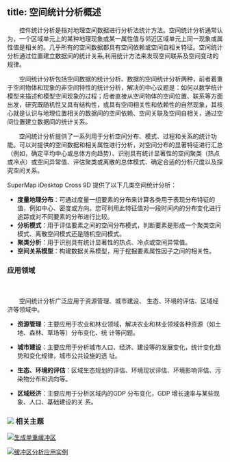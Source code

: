 title: 空间统计分析概述
---

　　控件统计分析是指对地理空间数据进行分析法统计方法。空间统计分析通常认为，一个区域单元上的某种地理现象或某一属性值与邻近区域单元上同一现象或属性值是相关的。几乎所有的空间数据都具有空间依赖或空间自相关特征。空间统计分析通过位置建立数据间的统计关系,利用统计方法来发现空间联系及空间变动的规律。
 
　　空间统计分析包括空间数据的统计分析、数据的空间统计分析两种，前者着重于空间物体和现象的非空间特性的统计分析，解决的中心议题是：如何以数学统计模型来描述和模型空间现象的过程；后者直接从空间物体的空间位置、联系等方面出发，研究既随机性又具有结构性，或具有空间相关性和依赖性的自然现象，其核心就是认识与地理位置相关的数据间的空间依赖、空间关联及空间自相关，通过空间位置建立数据间的统计关系。

　　空间统计分析提供了一系列用于分析空间分布、模式、过程和关系的统计功能。可以对提供的空间数据和相关属性进行分析，对空间分布的显著特征进行汇总（例如，确定平均中心或总体方向趋势）、识别具有统计显著性的空间聚类（热点或冷点）或空间异常值、评估聚类或离散的总体模式、确定合适的分析尺度以及探究空间关系。

  SuperMap iDesktop Cross 9D 提供了以下几类空间统计分析：

- **度量地理分布**：可通过度量一组要素的分布来计算各类用于表现分布特征的值，例如中心、密度或方向。您可利用此特征值对一段时间内的分布变化进行追踪或对不同要素的分布进行比较。
- **分析模式**：用于评估要素之间的空间分布模式，判断要素是形成一个聚类空间模式、离散空间模式还是随机空间模式。
- **聚类分析**：用于识别具有统计显著性的热点、冷点或空间异常值。
- **空间关系模型**：构建数据关系模型，用于挖掘要素属性因子之间的相关性。

### 应用领域
　　

　　空间统计分析广泛应用于资源管理、城市建设、 生态、环境的评估、区域经济等领域中。

-  **资源管理**：主要应用于农业和林业领域，解决农业和林业领域各种资源（如土地、森林、草场等）分布变化、统
计等问题。

-  **城市建设**：主要应用于分析城市人口、经济、建设等的发展变化，统计变化趋势和变化规律，城市公共设施的选
址。
-  **生态、环境的评估**：区域生态规划的评估、环境现状评估、环境影响评估、污染物分布和流向等。
-  **区域经济**：主要应用于分析区域内的GDP 分布变化，GDP 增长速率与某些现象、人口、基础建设的关
系。

  


### ![](img/seealso.png) 相关主题

![](img/smalltitle.png)[生成单重缓冲区](SingleBuffer.html)

![](img/smalltitle.png)[缓冲区分析应用实例](BufferAnalyst_Example.html)


